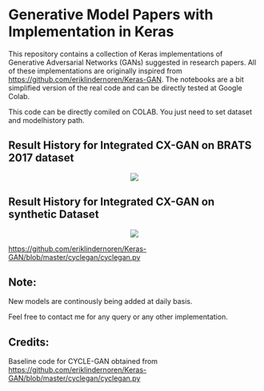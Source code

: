# Generative Model Papers with Implementation in Keras
This repository contains a collection of Keras implementations of Generative Adversarial Networks (GANs) suggested in research papers. 
All of these implementations are originally inspired from https://github.com/eriklindernoren/Keras-GAN. The notebooks are a bit simplified version of the real code and can be directly tested at Google Colab.

This code can be directly comiled on COLAB. You just need to set dataset and modelhistory path.

## Result History for Integrated CX-GAN on BRATS 2017 dataset
<p align="center">
    <img src="https://github.com/zeeshannisar/CX_GAN/blob/master/ReadMe%20Images/Integrated_BRATS_data_train_history.gif" >
</p>

## Result History for Integrated CX-GAN on synthetic Dataset
<p align="center">
    <img src="https://github.com/zeeshannisar/CX_GAN/blob/master/ReadMe%20Images/Integrated_Synthetic_data_train_history.gif" >
</p>

https://github.com/eriklindernoren/Keras-GAN/blob/master/cyclegan/cyclegan.py


## Note:
New models are continously being added at daily basis.

Feel free to contact me for any query or any other implementation.

## Credits:
Baseline code for CYCLE-GAN obtained from https://github.com/eriklindernoren/Keras-GAN/blob/master/cyclegan/cyclegan.py
